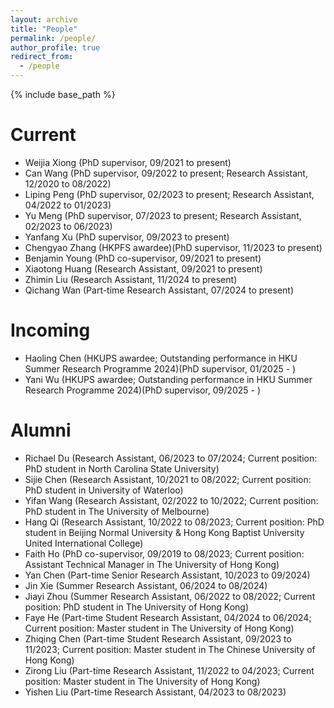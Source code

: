 ```yaml
---
layout: archive
title: "People"
permalink: /people/
author_profile: true
redirect_from:
  - /people
---
```


{% include base_path %}

Current
======
* Weijia Xiong (PhD supervisor, 09/2021 to present)
* Can Wang (PhD supervisor, 09/2022 to present; Research Assistant, 12/2020 to 08/2022)
* Liping Peng (PhD supervisor, 02/2023 to present; Research Assistant, 04/2022 to 01/2023)
* Yu Meng (PhD supervisor, 07/2023 to present; Research Assistant, 02/2023 to 06/2023)
* Yanfang Xu (PhD supervisor, 09/2023 to present)
* Chengyao Zhang (HKPFS awardee)(PhD supervisor, 11/2023 to present)
* Benjamin Young (PhD co-supervisor, 09/2021 to present)
* Xiaotong Huang (Research Assistant, 09/2021 to present)
* Zhimin Liu (Research Assistant, 11/2024 to present)
* Qichang Wan (Part-time Research Assistant, 07/2024 to present)

Incoming
======
* Haoling Chen (HKUPS awardee; Outstanding performance in HKU Summer Research Programme 2024)(PhD supervisor, 01/2025 - )
* Yani Wu (HKUPS awardee; Outstanding performance in HKU Summer Research Programme 2024)(PhD supervisor, 09/2025 - )

Alumni
======
* Richael Du (Research Assistant, 06/2023 to 07/2024; Current position: PhD student in North Carolina State University)
* Sijie Chen (Research Assistant, 10/2021 to 08/2022; Current position: PhD student in University of Waterloo)
* Yifan Wang (Research Assistant, 02/2022 to 10/2022; Current position: PhD student in The University of Melbourne)
* Hang Qi (Research Assistant, 10/2022 to 08/2023; Current position: PhD student in Beijing Normal University & Hong Kong Baptist University United International College)
* Faith Ho (PhD co-supervisor, 09/2019 to 08/2023; Current position: Assistant Technical Manager in The University of Hong Kong)
* Yan Chen (Part-time Senior Research Assistant, 10/2023 to 09/2024)
* Jin Xie (Summer Research Assistant, 06/2024 to 08/2024)
* Jiayi Zhou (Summer Research Assistant, 06/2022 to 08/2022; Current position: PhD student in The University of Hong Kong)
* Faye He (Part-time Student Research Assistant, 04/2024 to 06/2024; Current position: Master student in The University of Hong Kong)
* Zhiqing Chen (Part-time Student Research Assistant, 09/2023 to 11/2023; Current position: Master student in The Chinese University of Hong Kong)
* Zirong Liu (Part-time Research Assistant, 11/2022 to 04/2023; Current position: Master student in The University of Hong Kong)  
* Yishen Liu (Part-time Research Assistant, 04/2023 to 08/2023)
